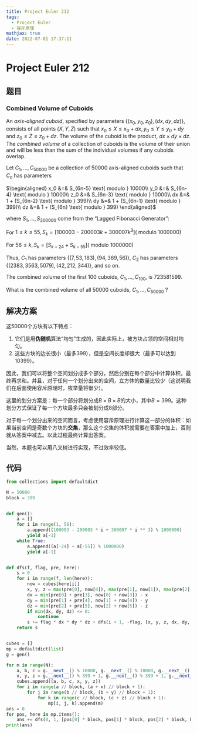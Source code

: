 ```yaml
---
title: Project Euler 212
tags:
  - Project Euler
  - 容斥原理
mathjax: true
date: 2022-07-01 17:37:11
---
```


<escape><!-- more --></escape>

# Project Euler 212

## 题目

### Combined Volume of Cuboids

An *axis-aligned cuboid*, specified by parameters $\{ (x_0,y_0,z_0), (dx,dy,dz) \}$, consists of all points $(X,Y,Z)$ such that $x_0 \le X \le x_0+dx, y_0 \le Y \le y_0+dy$ and $z_0 \le Z \le z_0+dz$.  The volume of the cuboid is the product, $dx \times dy \times dz$.  The *combined volume* of a collection of cuboids is the volume of their union and will be less than the sum of the individual volumes if any cuboids overlap.

Let $C_1,\dots,C_{50000}$ be a collection of $50000$ axis-aligned cuboids such that $C_n$ has parameters

$\begin{aligned}
x_0 &=& S_{6n-5} \text{ modulo } 10000\\
y_0 &=& S_{6n-4} \text{ modulo } 10000\\
z_0 &=& S_{6n-3} \text{ modulo } 10000\\
dx &=& 1 + (S_{6n-2} \text{ modulo } 399)\\
dy &=& 1 + (S_{6n-1} \text{ modulo } 399)\\
dz &=& 1 + (S_{6n} \text{ modulo } 399)
\end{aligned}$

where $S_1,\dots,S_{300000}$ come from the “Lagged Fibonacci Generator”:

For $1 \le k \le 55, S_k = [100003 - 200003k + 300007k^3]  (\text{ modulo } 1000000)$

For $56 \le k, S_k = [S_{k-24} + S_{k-55}] (\text{ modulo } 1000000)$

Thus, $C_1$ has parameters $\{(7,53,183),(94,369,56)\}$, $C_2$ has parameters $\{(2383,3563,5079),(42,212,344)\}$, and so on.

The combined volume of the first $100$ cuboids, $C_1,\dots,C_{100}$, is $723581599$.

What is the combined volume of all $50000$ cuboids, $C_1,\dots,C_{50000}$ ?

## 解决方案

这$50000$个方块有以下特点：

1. 它们是用**伪随机**算法“均匀”生成的，因此实际上，被方块占领的空间相对均匀。
2. 这些方块的边长很小（最多$399$），但是空间长度却很大（最多可以达到$10399$）。

因此，我们可以将整个空间划分成多个部分，然后分别在每个部分中计算体积，最终再求和。并且，对于任何一个划分出来的空间，立方体的数量比较少（这说明我们在后面使用容斥原理时，枚举量将很少）。

这里的划分方案是：每一个部分将划分成$B\times B\times B$的大小，其中$B=399$。这种划分方式保证了每一个方块最多只会被划分成$8$部分。

对于每一个划分出来的空间而言，考虑使用容斥原理进行计算这一部分的体积：如果当前空间是奇数个方块的**交集**，那么这个交集的体积就需要在答案中加上，否则就从答案中减去。以此过程最终计算出答案。

当然，本题也可以用八叉树进行实现，不过效率较低。

## 代码

```py
from collections import defaultdict

N = 50000
block = 399


def gen():
    a = []
    for i in range(1, 56):
        a.append((100003 - 200003 * i + 300007 * i ** 3) % 1000000)
        yield a[-1]
    while True:
        a.append((a[-24] + a[-55]) % 1000000)
        yield a[-1]


def dfs(f, flag, pre, here):
    s = 0
    for i in range(f, len(here)):
        now = cubes[here[i]]
        x, y, z = max(pre[0], now[0]), max(pre[1], now[1]), max(pre[2], now[2])
        dx = min(pre[0] + pre[3], now[0] + now[3]) - x
        dy = min(pre[1] + pre[4], now[1] + now[4]) - y
        dz = min(pre[2] + pre[5], now[2] + now[5]) - z
        if min(dx, dy, dz) <= 0:
            continue
        s += flag * dx * dy * dz + dfs(i + 1, -flag, [x, y, z, dx, dy, dz], here)
    return s


cubes = []
mp = defaultdict(list)
g = gen()

for m in range(N):
    a, b, c = g.__next__() % 10000, g.__next__() % 10000, g.__next__() % 10000
    x, y, z = g.__next__() % 399 + 1, g.__next__() % 399 + 1, g.__next__() % 399 + 1
    cubes.append((a, b, c, x, y, z))
    for i in range(a // block, (a + x) // block + 1):
        for j in range(b // block, (b + y) // block + 1):
            for k in range(c // block, (c + z) // block + 1):
                mp[i, j, k].append(m)
ans = 0
for pos, here in mp.items():
    ans += dfs(0, 1, [pos[0] * block, pos[1] * block, pos[2] * block, block, block, block], here)
print(ans)

```
